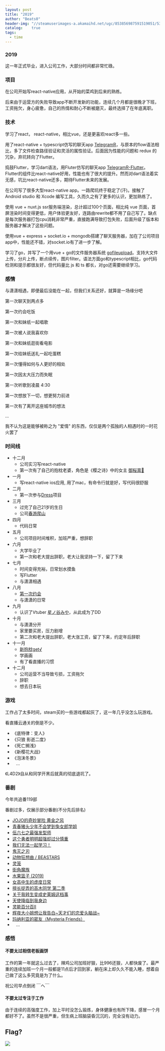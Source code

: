 ```yaml
---
layout: post
title: "2019"
author: "Beats0"
header-img: "//steamuserimages-a.akamaihd.net/ugc/853856987591519051/539E4C941EC78CE0069E34B073A8C37D417CCD83/"
catalog:    true
tags:
  - time
---
```



### 2019

这一年正式毕业，进入公司工作，大部分时间都非常忙碌。

### 项目

在公司开始写react-native应用，从开始的菜鸡到后来的熟练。

后来由于运营方的失败导致app不断开发新的功能，连续几个月都是很晚才下班，工资拖欠，身心疲惫，自己的热情和耐心不断被磨灭，最终选择了在年底离职。

### 技术

学习了react， react-native，相比vue，还是更喜欢react多一些。

用了react-native + typescript仿写的聊天app [TelegramR](https://github.com/telegramr/TelegramR)，与原本的flow语法相比，多了文件检查路径验证和灵活的属性验证。后面因为性能的问题和 redux 的冗杂，弃坑转向了Flutter。

捣鼓Flutter，学习dart语法，用Fluter仿写的聊天app [TelegramR-Flutter](https://github.com/telegramr/TelegramR-Flutter)。Flutter的组件比react-native好用，性能也有了很大的提升。然而对dart语法着实无感，坑比react-native还多，期待Flutter未来的发展。

在公司写了很多大型react-native app。一路爬坑终于稳定了(汗)。接触了Android studio 和 Xcode 编写工具，久而久之有了更多的认识，更加熟练了。

使用 vue + nuxt.js ssr服务端渲染，总计超过100个页面，相比纯 vue 页面，首屏渲染时间变得更低，用户体验更友好，连路由rewrite都不用了自己写了。缺点是每次服务器打包cpu消耗非常严重，直接跑满导致打包失败，后面升级了版本和服务器才解决了这些问题。

使用vue + express + socket.io + mongodb搭建了聊天服务器，加在了公司项目app中，性能还不错，对socket.io有了进一步了解。

学习了go，并写了一个用vue + go的文件服务器系统 [gofileupload](https://github.com/Beats0/gofileupload)。支持大文件上传，分片上传，断点续传，图片filter。语法方面go和typescript相比，go代码检测和提示都很友好，但代码量比 js 和 ts 都长，对go还需要继续学习。

### 感情

与潇潇相遇，即便最后没能在一起，但我们关系还好，就算是一场缘分吧

第一次聊天到两点多

第一次约会吃饭

第一次和妹纸一起唱歌

第一次被人说我喜欢你

第一次和妹纸逛街看电影

第一次给妹纸送礼一起吃蛋糕

第一次懂得如何与人更好的相处

第一次因太大压力而失眠

第一次听歌到凌晨 4:30

第一次想放下一切，想更努力前进

第一次有了离开这座城市的想法

...

我不认为这是能够被称之为 "爱情" 的东西，仅仅是两个孤独的人相遇时的一时花火罢了

### 时间线

- 十二月
  - 公司实习写react-native
  - 第一次有了自己的抱枕老婆，角色是《樱之诗》中的女主 [御桜禀🌸](https://twitter.com/Beats0Ling/status/1079021520427446273)
- 一月
  - 写react-native ios应用, 用了mac，有命令行就是好，写代码很舒服
- 二月
  - 第一次参与[Dress](https://github.com/komeiji-satori/Dress)项目
- 三月
  - 过完了自己21岁的生日
  - 公司[春游爬山](https://twitter.com/Beats0Ling/status/1104614380442836992)
- 四月
  - 代码日常
- 五月
  - 公司项目时间堆积，加班严重，想辞职
- 六月
  - 大学毕业了
  - 第一次和老大提出辞职，老大让我坚持一下，留了下来
- 七月
  - 时间变得充裕，日常划水摸鱼
  - 写Flutter
  - 与潇潇相遇
- 八月
  - [第一次约会](https://twitter.com/Beats0Ling/status/1175769086598373378)
  - 与潇潇的日常
- 九月
  - 认识了Vtuber [星ノ谷みや](https://space.bilibili.com/402105315)，从此成为了DD
- 十月
  - 与潇潇分开
  - 家里要买房，压力剧增
  - 第二次和老大提出辞职，老大涨工资，留了下来，约定年后辞职
- 十一月
  - [新抱枕get√](https://twitter.com/Beats0Ling/status/1196051022503800833)
  - 学画画
  - 有了看直播的习惯
- 十二月
  - 公司运营不当导致亏损，工资拖欠
  - 辞职
  - 想去日本玩

### 游戏

工作占了太多时间，steam买的一些游戏都起灰了，这一年几乎没怎么玩游戏。

看直播云通关的倒是不少。

- 《底特律：变人》
- 《只狼 影逝二度》
- 《死亡搁浅》
- 《新樱花大战》
- 《泡沫冬景》
-   &nbsp; &nbsp;...

《L4D2》自从和同学开黑后就真的彻底退坑了。

### 番剧

今年共追番119部

番剧过多，仅展示部分番剧(不分先后排名)

- [JOJO的奇妙冒险 黄金之风](https://www.bilibili.com/bangumi/play/ss25681/)
- [青春猪头少年不会梦到兔女郎学姐](https://www.bilibili.com/bangumi/play/ss25733/)
- [伍六七之最强发型师](https://www.bilibili.com/bangumi/play/ss28510/)
- [这个勇者明明超强却过分慎重](https://www.bilibili.com/bangumi/play/ss28625/)
- [我们无法一起学习！](https://www.bilibili.com/bangumi/play/ss28590/)
- [鬼灭之刃](https://www.bilibili.com/bangumi/play/ss26801/)
- [动物狂想曲 / BEASTARS](https://www.bilibili.com/bangumi/play/ss28542/)
- [灵笼](https://www.bilibili.com/bangumi/play/ss22088/)
- [街角魔族](https://www.bilibili.com/bangumi/play/ss28007/)
- [水果篮子 (2019)](https://www.bilibili.com/bangumi/play/ss26766/)
- [女高中生的虚度日常](https://www.bilibili.com/bangumi/play/ss28016/)
- [擅长捉弄的高木同学 第二季](https://www.bilibili.com/bangumi/play/ss28006/)
- [关于我转生变成史莱姆这档事](https://www.bilibili.com/bangumi/play/ss25739/)
- [天使降临到我身边](https://www.bilibili.com/bangumi/play/ss26291/)
- [灵能百分百II](https://www.bilibili.com/bangumi/media/md4762734/)
- [辉夜大小姐想让我告白~天才们的恋爱头脑战~ ](https://www.bilibili.com/bangumi/play/ss26274/)
- [玛纳利亚的密友（Mysteria Friends）](https://www.bilibili.com/bangumi/play/ep259617)
-  &nbsp; &nbsp;...



### 感悟

#### 不要太过相信老板画饼

工作的第一年就这么过去了，辣鸡公司加班好狠，比996还狠，人都快废了。最严重的连续加班一个月一般都是11点后才回到家，躺在床上却久久不能入睡，想着自己做了这么多究竟是为了什么。

祝公司早点倒闭 ￣へ￣

#### 不要太过专注于工作

由于连续的高强度工作，加上平时没怎么锻炼，身体健康也有所下降，感冒一个月都好不了。虽然不是很严重，但生病上班脑袋昏沉沉的，完全没有动力。

## Flag?

![](https://steamuserimages-a.akamaihd.net/ugc/769486946910258070/3A158C490E321D29BB348D4122EDD2423E0C9314/)

